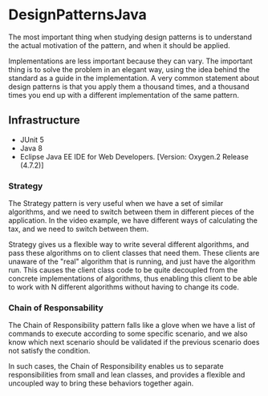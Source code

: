 # DesignPatternsJava

The most important thing when studying design patterns is to understand the actual motivation of the pattern, and when it should be applied.

Implementations are less important because they can vary. The important thing is to solve the problem in an elegant way, using the idea behind the standard as a guide in the implementation. A very common statement about design patterns is that you apply them a thousand times, and a thousand times you end up with a different implementation of the same pattern.


## Infrastructure

* JUnit 5
* Java 8
* Eclipse Java EE IDE for Web Developers. [Version: Oxygen.2 Release (4.7.2)]

### Strategy

The Strategy pattern is very useful when we have a set of similar algorithms, and we need to switch between them in different pieces of the application. In the video example, we have different ways of calculating the tax, and we need to switch between them.

Strategy gives us a flexible way to write several different algorithms, and pass these algorithms on to client classes that need them. These clients are unaware of the "real" algorithm that is running, and just have the algorithm run. This causes the client class code to be quite decoupled from the concrete implementations of algorithms, thus enabling this client to be able to work with N different algorithms without having to change its code.

### Chain of Responsability

The Chain of Responsibility pattern falls like a glove when we have a list of commands to execute according to some specific scenario, and we also know which next scenario should be validated if the previous scenario does not satisfy the condition.

In such cases, the Chain of Responsibility enables us to separate responsibilities from small and lean classes, and provides a flexible and uncoupled way to bring these behaviors together again.
